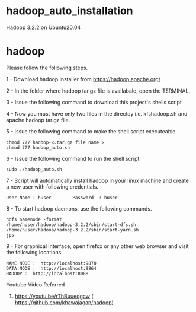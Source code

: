 # hadoop_auto_installation
Hadoop 3.2.2 on Ubuntu20.04 
# hadoop


Please follow the following steps.

1 - Download hadoop installer from https://hadoop.apache.org/

2 - In the folder where hadoop tar.gz file is availabale, open the TERMINAL.

3 - Issue the following command to download this project's shells script


    
4 - Now you must have only two files in the directoy i.e. kfshadoop.sh and apache hadoop tar.gz file.

5 - Issue the following command to make the shell script executeable.
    
    chmod 777 hadoop-<.tar.gz file name >
    chmod 777 hadoop_auto.sh
    
6 - Issue the following command to run the shell script.

    sudo ./hadoop_auto.sh
    
7 - Script will automatically install hadoop in your linux machine and create a new user with following credentials.

    User Name : huser        Password  : huser

8 - To start hadoop daemons, use the following commands.

    hdfs namenode -format
    /home/huser/hadoop/hadoop-3.2.2/sbin/start-dfs.sh
    /home/huser/hadoop/hadoop-3.2.2/sbin/start-yarn.sh
    jps

9 - For graphical interface, open firefox or any other web browser and visit the following locations.

    NAME NODE :  http://localhost:9870
    DATA NODE :  http://localhost:9864
    HADOOP :  http://localhost:8088
    
    
 Youtube Video Referred
 1. https://youtu.be/rThBuuedgcw
 ( https://github.com/khawajagan/hadoop)
